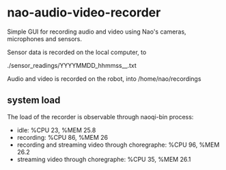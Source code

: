 # nao-audio-video-recorder
Simple GUI for recording audio and video using Nao's cameras, microphones and sensors.

Sensor data is recorded on the local computer, to 

./sensor_readings/YYYYMMDD_hhmmss_<label>_<sensor type>.txt

Audio and video is recorded on the robot, into /home/nao/recordings


## system load
The load of the recorder is observable through naoqi-bin process:
* idle: %CPU 23, %MEM 25.8
* recording: %CPU 86, %MEM 26
* recording and streaming video through choregraphe:  %CPU 96, %MEM 26.2
* streaming video through choregraphe:  %CPU 35, %MEM 26.1

